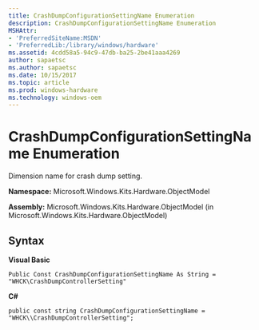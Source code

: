 ```yaml
---
title: CrashDumpConfigurationSettingName Enumeration
description: CrashDumpConfigurationSettingName Enumeration
MSHAttr:
- 'PreferredSiteName:MSDN'
- 'PreferredLib:/library/windows/hardware'
ms.assetid: 4cdd58a5-94c9-47db-ba25-2be41aaa4269
author: sapaetsc
ms.author: sapaetsc
ms.date: 10/15/2017
ms.topic: article
ms.prod: windows-hardware
ms.technology: windows-oem
---
```


# CrashDumpConfigurationSettingName Enumeration


Dimension name for crash dump setting.

**Namespace:** Microsoft.Windows.Kits.Hardware.ObjectModel

**Assembly:** Microsoft.Windows.Kits.Hardware.ObjectModel (in Microsoft.Windows.Kits.Hardware.ObjectModel)

## <span id="Syntax"></span><span id="syntax"></span><span id="SYNTAX"></span>Syntax


**Visual Basic**

`Public Const CrashDumpConfigurationSettingName As String = "WHCK\CrashDumpControllerSetting"`

**C#**

`public const string CrashDumpConfigurationSettingName = "WHCK\\CrashDumpControllerSetting";`

 

 






